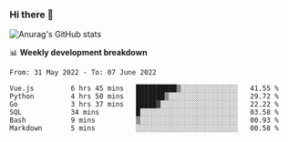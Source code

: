 ### Hi there 👋
![Anurag's GitHub stats](https://github-readme-stats.vercel.app/api?username=jami1024&show_icons=true&theme=radical)

📊 **Weekly development breakdown**
<!--START_SECTION:waka-->

```text
From: 31 May 2022 - To: 07 June 2022

Vue.js         6 hrs 45 mins   ██████████▒░░░░░░░░░░░░░░   41.55 %
Python         4 hrs 50 mins   ███████▒░░░░░░░░░░░░░░░░░   29.72 %
Go             3 hrs 37 mins   █████▓░░░░░░░░░░░░░░░░░░░   22.22 %
SQL            34 mins         █░░░░░░░░░░░░░░░░░░░░░░░░   03.58 %
Bash           9 mins          ▒░░░░░░░░░░░░░░░░░░░░░░░░   00.93 %
Markdown       5 mins          ░░░░░░░░░░░░░░░░░░░░░░░░░   00.58 %
```

<!--END_SECTION:waka-->
<!--
**jami1024/jami1024** is a ✨ _special_ ✨ repository because its `README.md` (this file) appears on your GitHub profile.

Here are some ideas to get you started:

- 🔭 I’m currently working on ...
- 🌱 I’m currently learning ...
- 👯 I’m looking to collaborate on ...
- 🤔 I’m looking for help with ...
- 💬 Ask me about ...
- 📫 How to reach me: ...
- 😄 Pronouns: ...
- ⚡ Fun fact: ...
-->

